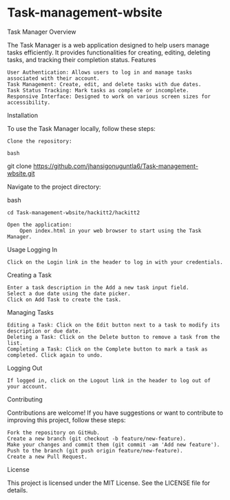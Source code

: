 # Task-management-wbsite
Task Manager
Overview

The Task Manager is a web application designed to help users manage tasks efficiently. It provides functionalities for creating, editing, deleting tasks, and tracking their completion status.
Features

    User Authentication: Allows users to log in and manage tasks associated with their account.
    Task Management: Create, edit, and delete tasks with due dates.
    Task Status Tracking: Mark tasks as complete or incomplete.
    Responsive Interface: Designed to work on various screen sizes for accessibility.

Installation

To use the Task Manager locally, follow these steps:

    Clone the repository:

    bash

git clone https://github.com/jhansigonuguntla6/Task-management-wbsite.git

Navigate to the project directory:

bash

    cd Task-management-wbsite/hackitt2/hackitt2

    Open the application:
        Open index.html in your web browser to start using the Task Manager.

Usage
Logging In

    Click on the Login link in the header to log in with your credentials.

Creating a Task

    Enter a task description in the Add a new task input field.
    Select a due date using the date picker.
    Click on Add Task to create the task.

Managing Tasks

    Editing a Task: Click on the Edit button next to a task to modify its description or due date.
    Deleting a Task: Click on the Delete button to remove a task from the list.
    Completing a Task: Click on the Complete button to mark a task as completed. Click again to undo.

Logging Out

    If logged in, click on the Logout link in the header to log out of your account.

Contributing

Contributions are welcome! If you have suggestions or want to contribute to improving this project, follow these steps:

    Fork the repository on GitHub.
    Create a new branch (git checkout -b feature/new-feature).
    Make your changes and commit them (git commit -am 'Add new feature').
    Push to the branch (git push origin feature/new-feature).
    Create a new Pull Request.

License

This project is licensed under the MIT License. See the LICENSE file for details.
